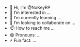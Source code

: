 - 👋 Hi, I’m @NoKeyRP
- 👀 I’m interested in ...
- 🌱 I’m currently learning ...
- 💞️ I’m looking to collaborate on ...
- 📫 How to reach me ...
- 😄 Pronouns: ...
- ⚡ Fun fact: ...

<!---w
NoKeyRP/NoKeyRP is a ✨ special ✨ repository because its `README.md` (this file) appears on your GitHub profile.
You can click the Preview link to take a look at your changes.
--->
